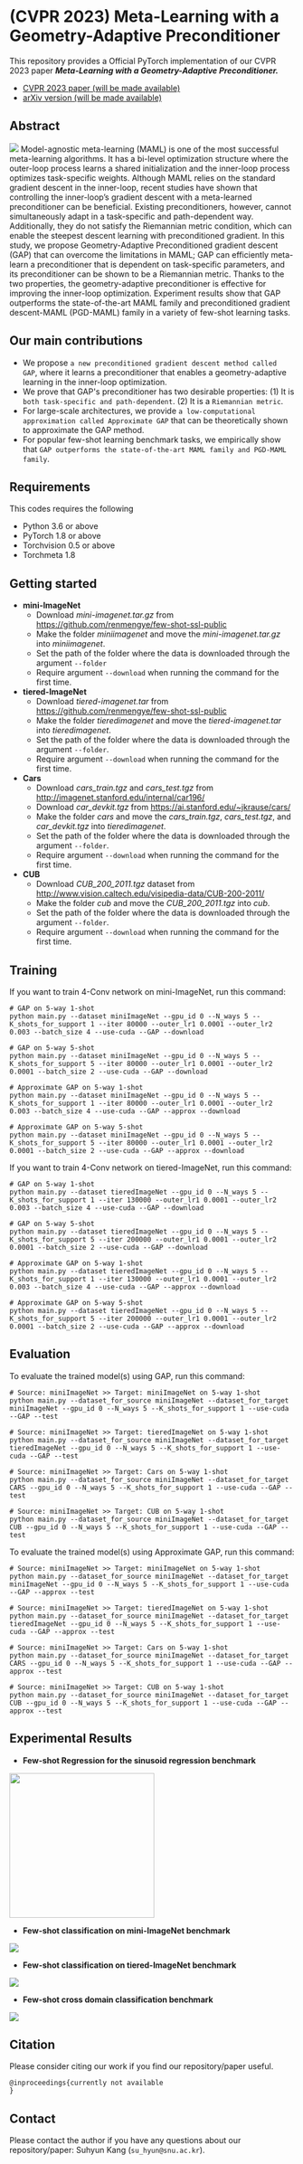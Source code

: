 # (CVPR 2023) Meta-Learning with a Geometry-Adaptive Preconditioner

This repository provides a Official PyTorch implementation of our CVPR 2023 paper ***Meta-Learning with a Geometry-Adaptive Preconditioner.***
+ [CVPR 2023 paper (will be made available)](https://...) 
+ [arXiv version (will be made available)](https://...)

## Abstract
<p float="left">
<img src='imgs/property1_figure.png' width='' height=''>
Model-agnostic meta-learning (MAML) is one of the most successful meta-learning algorithms. 
It has a bi-level optimization structure where the outer-loop process learns a shared initialization and the inner-loop process optimizes task-specific weights. 
Although MAML relies on the standard gradient descent in the inner-loop, recent studies have shown that controlling the inner-loop’s gradient descent with a meta-learned preconditioner can be beneficial. 
Existing preconditioners, however, cannot simultaneously adapt in a task-specific and path-dependent way. 
Additionally, they do not satisfy the Riemannian metric condition, which can enable the steepest descent learning with preconditioned gradient. 
In this study, we propose Geometry-Adaptive Preconditioned gradient descent (GAP) that can overcome the limitations in MAML; 
GAP can efficiently meta-learn a preconditioner that is dependent on task-specific parameters, and its preconditioner can be shown to be a Riemannian metric. 
Thanks to the two properties, the geometry-adaptive preconditioner is effective for improving the inner-loop optimization. 
Experiment results show that GAP outperforms the state-of-the-art MAML family and preconditioned gradient descent-MAML (PGD-MAML) family in a variety of few-shot learning tasks.

## Our main contributions
- We propose `a new preconditioned gradient descent method called GAP`, where it learns a preconditioner that enables a geometry-adaptive learning in the inner-loop optimization.
- We prove that GAP's preconditioner has two desirable properties: (1) It is `both task-specific and path-dependent`. (2) It is a `Riemannian metric`.
- For large-scale architectures, we provide `a low-computational approximation called Approximate GAP` that can be theoretically shown to approximate the GAP method. 
- For popular few-shot learning benchmark tasks, we empirically show that `GAP outperforms the state-of-the-art MAML family and PGD-MAML family`.

## Requirements
This codes requires the following
- Python 3.6 or above
- PyTorch 1.8 or above
- Torchvision 0.5 or above
- Torchmeta 1.8

## Getting started
- **mini-ImageNet**
  - Download _mini-imagenet.tar.gz_ from https://github.com/renmengye/few-shot-ssl-public
  - Make the folder _miniimagenet_ and move the _mini-imagenet.tar.gz_ into _miniimagenet_.
  - Set the path of the folder where the data is downloaded through the argument `--folder`
  - Require argument `--download` when running the command for the first time.
- **tiered-ImageNet**
  - Download _tiered-imagenet.tar_ from https://github.com/renmengye/few-shot-ssl-public
  - Make the folder _tieredimagenet_ and move the _tiered-imagenet.tar_ into _tieredimagenet_.
  - Set the path of the folder where the data is downloaded through the argument `--folder`.
  - Require argument `--download` when running the command for the first time.
- **Cars**
  - Download _cars_train.tgz_ and _cars_test.tgz_ from http://imagenet.stanford.edu/internal/car196/
  - Download _car_devkit.tgz_ from https://ai.stanford.edu/~jkrause/cars/
  - Make the folder _cars_ and move the _cars_train.tgz_, _cars_test.tgz_, and _car_devkit.tgz_ into _tieredimagenet_.
  - Set the path of the folder where the data is downloaded through the argument `--folder`.
  - Require argument `--download` when running the command for the first time.
- **CUB**
  - Download _CUB_200_2011.tgz_ dataset from http://www.vision.caltech.edu/visipedia-data/CUB-200-2011/
  - Make the folder _cub_ and move the _CUB_200_2011.tgz_ into _cub_.
  - Set the path of the folder where the data is downloaded through the argument `--folder`.
  - Require argument `--download` when running the command for the first time.

## Training
If you want to train 4-Conv network on mini-ImageNet, run this command:
```
# GAP on 5-way 1-shot
python main.py --dataset miniImageNet --gpu_id 0 --N_ways 5 --K_shots_for_support 1 --iter 80000 --outer_lr1 0.0001 --outer_lr2 0.003 --batch_size 4 --use-cuda --GAP --download

# GAP on 5-way 5-shot
python main.py --dataset miniImageNet --gpu_id 0 --N_ways 5 --K_shots_for_support 5 --iter 80000 --outer_lr1 0.0001 --outer_lr2 0.0001 --batch_size 2 --use-cuda --GAP --download

# Approximate GAP on 5-way 1-shot
python main.py --dataset miniImageNet --gpu_id 0 --N_ways 5 --K_shots_for_support 1 --iter 80000 --outer_lr1 0.0001 --outer_lr2 0.003 --batch_size 4 --use-cuda --GAP --approx --download

# Approximate GAP on 5-way 5-shot
python main.py --dataset miniImageNet --gpu_id 0 --N_ways 5 --K_shots_for_support 5 --iter 80000 --outer_lr1 0.0001 --outer_lr2 0.0001 --batch_size 2 --use-cuda --GAP --approx --download
```

If you want to train 4-Conv network on tiered-ImageNet, run this command:
```
# GAP on 5-way 1-shot
python main.py --dataset tieredImageNet --gpu_id 0 --N_ways 5 --K_shots_for_support 1 --iter 130000 --outer_lr1 0.0001 --outer_lr2 0.003 --batch_size 4 --use-cuda --GAP --download

# GAP on 5-way 5-shot
python main.py --dataset tieredImageNet --gpu_id 0 --N_ways 5 --K_shots_for_support 5 --iter 200000 --outer_lr1 0.0001 --outer_lr2 0.0001 --batch_size 2 --use-cuda --GAP --download

# Approximate GAP on 5-way 1-shot
python main.py --dataset tieredImageNet --gpu_id 0 --N_ways 5 --K_shots_for_support 1 --iter 130000 --outer_lr1 0.0001 --outer_lr2 0.003 --batch_size 4 --use-cuda --GAP --approx --download

# Approximate GAP on 5-way 5-shot
python main.py --dataset tieredImageNet --gpu_id 0 --N_ways 5 --K_shots_for_support 5 --iter 200000 --outer_lr1 0.0001 --outer_lr2 0.0001 --batch_size 2 --use-cuda --GAP --approx --download
```

## Evaluation
To evaluate the trained model(s) using GAP, run this command:
```
# Source: miniImageNet >> Target: miniImageNet on 5-way 1-shot
python main.py --dataset_for_source miniImageNet --dataset_for_target miniImageNet --gpu_id 0 --N_ways 5 --K_shots_for_support 1 --use-cuda --GAP --test

# Source: miniImageNet >> Target: tieredImageNet on 5-way 1-shot
python main.py --dataset_for_source miniImageNet --dataset_for_target tieredImageNet --gpu_id 0 --N_ways 5 --K_shots_for_support 1 --use-cuda --GAP --test

# Source: miniImageNet >> Target: Cars on 5-way 1-shot
python main.py --dataset_for_source miniImageNet --dataset_for_target CARS --gpu_id 0 --N_ways 5 --K_shots_for_support 1 --use-cuda --GAP --test

# Source: miniImageNet >> Target: CUB on 5-way 1-shot
python main.py --dataset_for_source miniImageNet --dataset_for_target CUB --gpu_id 0 --N_ways 5 --K_shots_for_support 1 --use-cuda --GAP --test
```

To evaluate the trained model(s) using Approximate GAP, run this command:
```
# Source: miniImageNet >> Target: miniImageNet on 5-way 1-shot
python main.py --dataset_for_source miniImageNet --dataset_for_target miniImageNet --gpu_id 0 --N_ways 5 --K_shots_for_support 1 --use-cuda --GAP --approx --test

# Source: miniImageNet >> Target: tieredImageNet on 5-way 1-shot
python main.py --dataset_for_source miniImageNet --dataset_for_target tieredImageNet --gpu_id 0 --N_ways 5 --K_shots_for_support 1 --use-cuda --GAP --approx --test

# Source: miniImageNet >> Target: Cars on 5-way 1-shot
python main.py --dataset_for_source miniImageNet --dataset_for_target CARS --gpu_id 0 --N_ways 5 --K_shots_for_support 1 --use-cuda --GAP --approx --test

# Source: miniImageNet >> Target: CUB on 5-way 1-shot
python main.py --dataset_for_source miniImageNet --dataset_for_target CUB --gpu_id 0 --N_ways 5 --K_shots_for_support 1 --use-cuda --GAP --approx --test
```

## Experimental Results
- **Few-shot Regression for the sinusoid regression benchmark**
<p float="left">
<img src='imgs/few-shot-regression.png' width='' height='256'>

- **Few-shot classification on mini-ImageNet benchmark**
<p float="left">
<img src='imgs/few-shot-classification-mini.png' width='' height=''>

- **Few-shot classification on tiered-ImageNet benchmark**
<p float="left">
<img src='imgs/few-shot-classification-tiered.png' width='' height=''>

- **Few-shot cross domain classification benchmark**
<p float="left">
<img src='imgs/few-shot-cross-domain.png' width='' height=''>

## Citation
Please consider citing our work if you find our repository/paper useful.
```
@inproceedings{currently not available
}
```

## Contact
Please contact the author if you have any questions about our repository/paper: Suhyun Kang (`su_hyun@snu.ac.kr`).
